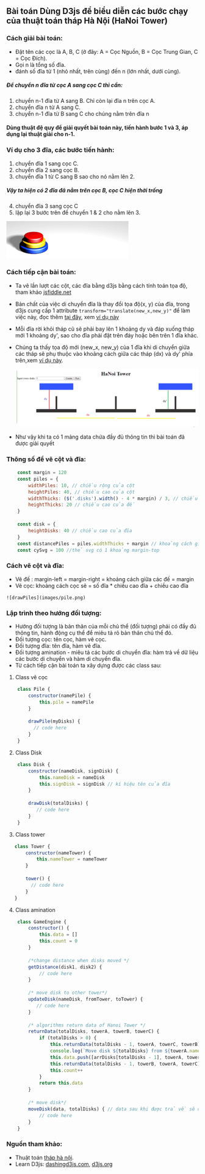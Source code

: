 ## Bài toán Dùng D3js để biểu diễn các bước chạy của thuật toán tháp Hà Nội (HaNoi Tower)
### Cách giải bài toán:
* Đặt tên các cọc là A, B, C (ở đây: A = Cọc Nguồn, B = Cọc Trung Gian, C = Cọc Đích).
* Gọi n là tổng số đĩa.
* đánh số đĩa từ 1 (nhỏ nhất, trên cùng) đến n (lớn nhất, dưới cùng).
#####  Để chuyển n đĩa từ cọc A sang cọc C thì cần:
1. chuyển n-1 đĩa từ A sang B. Chỉ còn lại đĩa n trên cọc A.
2. chuyển đĩa n từ A sang C.
3. chuyển n-1 đĩa từ B sang C cho chúng nằm trên đĩa n

#### Dùng thuật đệ quy để giải quyết bài toán này, tiến hành bước 1 và 3, áp dụng lại thuật giải cho n-1.
### Ví dụ cho 3 đĩa, các bước tiến hành:
1. chuyển đĩa 1 sang cọc C.
2. chuyển đĩa 2 sang cọc B.
3. chuyển đĩa 1 từ C sang B sao cho nó nằm lên 2.
##### Vậy ta hiện có 2 đĩa đã nằm trên cọc B, cọc C hiện thời trống
4. chuyển đĩa 3 sang cọc C
5. lặp lại 3 bước trên để chuyển 1 & 2 cho nằm lên 3.

![Image of Ha Noi Tower](images/Tower_of_Hanoi.gif)

### Cách tiếp cận bài toán:
   * Ta vẽ lần lượt các cột, các đĩa bằng d3js bằng cách tính toán tọa độ, tham khảo [jsfiddle.net](https://jsfiddle.net/nampb/tdebswnu/49/)
   * Bản chất của việc di chuyển đĩa là thay đổi tọa độ(x, y) của đĩa, trong d3js cung cấp 1 attribute ```transform="translate(new_x,new_y)"``` để làm việc này, đọc thêm [tại đây](https://www.dashingd3js.com/svg-group-element-and-d3js), xem [ví dụ này](https://jsfiddle.net/nampb/j47xg0w3/13/)
   * Mỗi đĩa rời khỏi tháp cũ sẽ phải bay lên 1 khoảng dy  và đáp xuống tháp mới 1 khoảng dy', sao cho đĩa phải đặt trên đáy hoặc bên trên 1 đĩa khác.
   * Chúng ta thấy tọa độ mới (new_x, new_y) của 1 đĩa khi di chuyển giữa các tháp sẽ phụ thuộc vào khoảng cách giữa các tháp (dx) và dy' phía trên,xem [ví dụ này](https://jsfiddle.net/nampb/jceuu4dz/3/).

       ![fly](images/kc.png)
   * Như vậy khi ta có 1 mảng data chứa đầy đủ thông tin thì bài toán đã được giải quyết

### Thông số để vẽ cột và đĩa:
```javascript
    const margin = 120
    const piles = {
        widthPiles: 10, // chiều rộng của cột
        heightPiles: 40, // chiều cao của cột
        widthThicks: ($('.disks').width() - 4 * margin) / 3, // chiều rộng của đế
        heightThicks: 20 // chiều cao của đế
    }

    const disk = {
        heightDisks: 40 // chiều cao của đĩa
    }
    const distancePiles = piles.widthThicks + margin // khoảng cách giữa các cột
    const cySvg = 100 //thẻ svg có 1 khoảng margin-top
```
### Cách vẽ cột và đĩa:
   * Vẽ đế : margin-left = margin-right = khoảng cách giữa các đế = margin
   * Vẽ cọc: khoảng cách cọc sẽ = số đĩa * chiều cao đĩa + chiều cao đĩa

    ![drawPiles](images/pile.png)

### Lập trình theo hướng đối tượng:
   * Hướng đối tượng là  bản thân của mỗi chủ thể (đối tượng) phải có đầy đủ thông tin, hành động cụ thể để miêu tả rõ bản thân chủ thể đó.
   * Đối tượng cọc: tên cọc, hàm vẽ cọc.
   * Đối tượng đĩa: tên đĩa, hàm vẽ đĩa.
   * Đối tượng amination - miêu tả các bước di chuyển đĩa:  hàm trả về dữ liệu các bước di chuyển và hàm di chuyển đĩa.
   * Từ cách tiếp cận bài toán ta xây dựng được các class sau:
1. Class vẽ cọc
```javascript
    class Pile {
        constructor(namePile) {
            this.pile = namePile
        }

        drawPile(myDisks) {
          // code here
        }
    }
```

2. Class Disk
```javascript
    class Disk {
        constructor(nameDisk, signDisk) {
            this.nameDisk = nameDisk
            this.signDisk = signDisk // kí hiệu tên của đĩa
        }

        drawDisk(totalDisks) {
           // code here
        }
    }
```
3. Class tower

 ```javascript
    class Tower {
        constructor(nameTower) {
            this.nameTower = nameTower
        }

        tower() {
          // code here
        }
    }
 ```

4. Class amination

```javascript
    class GameEngine {
        constructor() {
            this.data = []
            this.count = 0
        }

        /*change distance when disks moved */
        getDistance(disk1, disk2) {
            // code here
        }

        /* move disk to other tower*/
        updateDisk(nameDisk, fromTower, toTower) {
           // code here
        }

        /* algorithms return data of Hanoi Tower */
        returnData(totalDisks, towerA, towerB, towerC) {
            if (totalDisks > 0) {
                this.returnData(totalDisks - 1, towerA, towerC, towerB)
                console.log(`Move disk ${totalDisks} from ${towerA.nameTower} to ${towerC.nameTower}`)
                this.data.push([arrDisks[totalDisks - 1], towerA, towerC])
                this.returnData(totalDisks - 1, towerB, towerA, towerC)
                this.count++
            }
            return this.data
        }

        /* move disk*/
        moveDisk(data, totalDisks) { // data sau khi được trả về sẽ được amination bằng hàm này
            // code here
        }
    }
```

### Nguồn tham khảo:
* Thuật toán [tháp hà nội](https://rosettacode.org/wiki/Towers_of_Hanoi#JavaScript).
* Learn D3js: [dashingd3js.com](https://www.dashingd3js.com/table-of-contents), [d3js.org](https://d3js.org/)